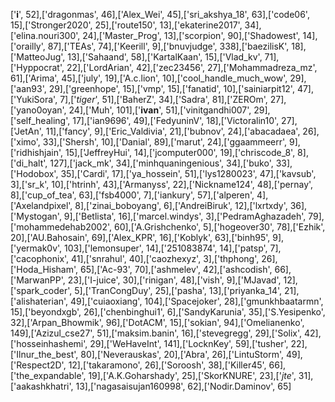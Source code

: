 ['______i______', 52],['dragonmas', 46],['Alex_Wei', 45],['sri_akshya_18', 63],['code06', 15],['Stronger2020', 25],['route150', 13],['ekaterine2017', 34],['elina.nouri300', 24],['Master_Prog', 13],['scorpion', 90],['Shadowest', 14],['orailly', 87],['TEAs', 74],['Keerill', 9],['bnuvjudge', 338],['baezilisK', 18],['MatteoJug', 13],['Sahaand', 58],['KartalKaan', 15],['Vlad_kv', 71],['Hyppocrat', 22],['LordArian', 42],['zec23456', 27],['Mohammadreza_mz', 61],['Arima', 45],['july', 19],['A.c.lion', 10],['cool_handle_much_wow', 29],['aan93', 29],['greenhope', 15],['vmp', 15],['fanatid', 10],['sainiarpit12', 47],['YukiSora', 7],['_tiger_', 51],['BaherZ', 34],['Sadra', 81],['ZEROm', 27],['yano0oyan', 24],['Muh', 101],['__ivan__', 51],['vinitgandhi007', 29],['self_healing', 17],['ian9696', 49],['FedyuninV', 18],['Victoralin10', 27],['JetAn', 11],['fancy', 9],['Eric_Valdivia', 21],['bubnov', 24],['abacadaea', 26],['ximo', 33],['Shersh', 10],['Danial', 89],['marut', 24],['ggaammeerr', 9],['ridhishjain', 15],['JeffreyHui', 14],['jcomputer000', 19],['chriscode_8', 8],['di_halt', 127],['jack_mk', 34],['minhquaningenious', 34],['buko', 33],['Hodobox', 35],['Cardi', 17],['ya_hossein', 51],['lys1280023', 47],['kavsub', 3],['sr_k', 10],['htrinh', 43],['Armanyss', 22],['Nickname124', 48],['pernay', 8],['cup_of_tea', 63],['fsb4000', 7],['iankury', 57],['alperen', 4],['Axelandpixel', 8],['zinai_boboyang', 6],['AndreiBiruk', 12],['lxrtxdy', 36],['Mystogan', 9],['Betlista', 16],['marcel.windys', 3],['PedramAghazadeh', 79],['mohammedehab2002', 60],['A.Grishchenko', 5],['hogeover30', 78],['Ezhik', 20],['AU.Bahosain', 69],['Alex_KPR', 16],['Koblyk', 63],['binh95', 9],['yermak0v', 103],['lemonsuper', 14],['251083874', 14],['patsp', 7],['cacophonix', 41],['snrahul', 40],['caozhexyz', 3],['thphong', 26],['Hoda_Hisham', 65],['Ac-93', 70],['ashmelev', 42],['ashcodish', 66],['MarwanPP', 23],['I-juice', 30],['rinigan', 48],['vish', 9],['MJavad', 12],['spark_coder', 5],['TranCongDuy', 25],['pasha', 13],['priyanka_14', 21],['alishaterian', 49],['cuiaoxiang', 104],['Spacejoker', 28],['gmunkhbaatarmn', 15],['beyondxgb', 26],['chenbinghui1', 6],['SandyKarunia', 35],['S.Yesipenko', 32],['Arpan_Bhowmik', 96],['DotACM', 15],['sokian', 94],['Omelianenko', 149],['Azizul_cse27', 51],['maksim.banin', 16],['stevegregg', 29],['Solix', 42],['hosseinhashemi', 29],['WeHaveInt', 141],['LocknKey', 59],['tusher', 22],['Ilnur_the_best', 80],['Neverauskas', 20],['Abra', 26],['LintuStorm', 49],['Respect2D', 12],['takaramono', 26],['Soroosh', 38],['Killer45', 66],['the_expandable', 19],['A.K.Goharshady', 25],['SkorKNURE', 23],['_jte_', 31],['aakashkhatri', 13],['nagasaisujan160998', 62],['Nodir.Daminov', 65]